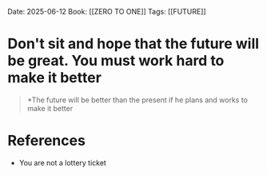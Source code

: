 Date: 2025-06-12
Book: [[ZERO TO ONE]]
Tags:  [[FUTURE]] 

# Don't sit and hope that the future will be great. You must work hard to make it better

>*The future will be better than the present if he plans and works to make it better 
# References 
- You are not a lottery ticket 